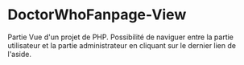 # DoctorWhoFanpage-View
Partie Vue d'un projet de PHP.
Possibilité de naviguer entre la partie utilisateur et la partie administrateur en cliquant sur le dernier lien de l'aside.
